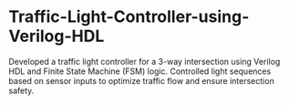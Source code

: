 # Traffic-Light-Controller-using-Verilog-HDL
Developed a traffic light controller for a 3-way intersection using Verilog HDL and Finite State Machine (FSM) logic. Controlled light sequences based on sensor inputs to optimize traffic flow and ensure intersection safety.
